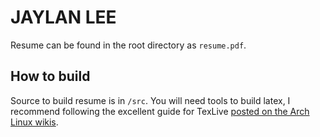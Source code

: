 # JAYLAN LEE
Resume can be found in the root directory as ``resume.pdf``. 

## How to build
Source to build resume is in ``/src``. 
You will need tools to build latex, I recommend following the excellent guide for TexLive [posted on the Arch Linux wikis](https://wiki.archlinux.org/title/TeX_Live).
